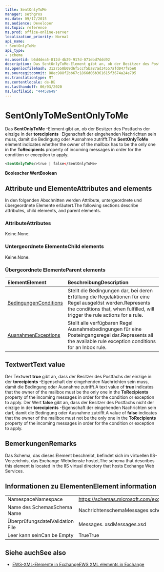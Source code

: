 ```yaml
---
title: SentOnlyToMe
manager: sethgros
ms.date: 09/17/2015
ms.audience: Developer
ms.topic: reference
ms.prod: office-online-server
localization_priority: Normal
api_name:
- SentOnlyToMe
api_type:
- schema
ms.assetid: b6d4dea5-812d-4b29-917d-071ebd7ddd92
description: Das SentOnlyToMe-Element gibt an, ob der Besitzer des Postfachs der einzige in der torecipients-Eigenschaft der eingehenden Nachrichten sein muss, damit die Bedingung oder Ausnahme zutrifft.
ms.openlocfilehash: 3127550b09d6f5ccf5ba87ad34557afd047f8be0
ms.sourcegitcommit: 88ec988f2bb67c1866d06b361615f3674a24e795
ms.translationtype: MT
ms.contentlocale: de-DE
ms.lasthandoff: 06/03/2020
ms.locfileid: "44458649"
---
```

# <a name="sentonlytome"></a><span data-ttu-id="a81c0-103">SentOnlyToMe</span><span class="sxs-lookup"><span data-stu-id="a81c0-103">SentOnlyToMe</span></span>

<span data-ttu-id="a81c0-104">Das **SentOnlyToMe** -Element gibt an, ob der Besitzer des Postfachs der einzige in der **torecipients** -Eigenschaft der eingehenden Nachrichten sein muss, damit die Bedingung oder Ausnahme zutrifft.</span><span class="sxs-lookup"><span data-stu-id="a81c0-104">The **SentOnlyToMe** element indicates whether the owner of the mailbox has to be the only one in the **ToRecipients** property of incoming messages in order for the condition or exception to apply.</span></span> 
  
```XML
<SentOnlyToMe/>true | false</SentOnlyToMe>
```

 <span data-ttu-id="a81c0-105">**Boolescher Wert**</span><span class="sxs-lookup"><span data-stu-id="a81c0-105">**Boolean**</span></span>
## <a name="attributes-and-elements"></a><span data-ttu-id="a81c0-106">Attribute und Elemente</span><span class="sxs-lookup"><span data-stu-id="a81c0-106">Attributes and elements</span></span>

<span data-ttu-id="a81c0-107">In den folgenden Abschnitten werden Attribute, untergeordnete und übergeordnete Elemente erläutert.</span><span class="sxs-lookup"><span data-stu-id="a81c0-107">The following sections describe attributes, child elements, and parent elements.</span></span>
  
### <a name="attributes"></a><span data-ttu-id="a81c0-108">Attribute</span><span class="sxs-lookup"><span data-stu-id="a81c0-108">Attributes</span></span>

<span data-ttu-id="a81c0-109">Keine.</span><span class="sxs-lookup"><span data-stu-id="a81c0-109">None.</span></span>
  
### <a name="child-elements"></a><span data-ttu-id="a81c0-110">Untergeordnete Elemente</span><span class="sxs-lookup"><span data-stu-id="a81c0-110">Child elements</span></span>

<span data-ttu-id="a81c0-111">Keine.</span><span class="sxs-lookup"><span data-stu-id="a81c0-111">None.</span></span>
  
### <a name="parent-elements"></a><span data-ttu-id="a81c0-112">Übergeordnete Elemente</span><span class="sxs-lookup"><span data-stu-id="a81c0-112">Parent elements</span></span>

|<span data-ttu-id="a81c0-113">**Element**</span><span class="sxs-lookup"><span data-stu-id="a81c0-113">**Element**</span></span>|<span data-ttu-id="a81c0-114">**Beschreibung**</span><span class="sxs-lookup"><span data-stu-id="a81c0-114">**Description**</span></span>|
|:-----|:-----|
|[<span data-ttu-id="a81c0-115">Bedingungen</span><span class="sxs-lookup"><span data-stu-id="a81c0-115">Conditions</span></span>](conditions.md) <br/> |<span data-ttu-id="a81c0-116">Stellt die Bedingungen dar, bei deren Erfüllung die Regelaktionen für eine Regel ausgelöst werden.</span><span class="sxs-lookup"><span data-stu-id="a81c0-116">Represents the conditions that, when fulfilled, will trigger the rule actions for a rule.</span></span>  <br/> |
|[<span data-ttu-id="a81c0-117">Ausnahmen</span><span class="sxs-lookup"><span data-stu-id="a81c0-117">Exceptions</span></span>](exceptions.md) <br/> |<span data-ttu-id="a81c0-118">Stellt alle verfügbaren Regel Ausnahmebedingungen für eine Posteingangsregel dar.</span><span class="sxs-lookup"><span data-stu-id="a81c0-118">Represents all the available rule exception conditions for an Inbox rule.</span></span>  <br/> |
   
## <a name="text-value"></a><span data-ttu-id="a81c0-119">Textwert</span><span class="sxs-lookup"><span data-stu-id="a81c0-119">Text value</span></span>

<span data-ttu-id="a81c0-120">Der Textwert **true** gibt an, dass der Besitzer des Postfachs der einzige in der **torecipients** -Eigenschaft der eingehenden Nachrichten sein muss, damit die Bedingung oder Ausnahme zutrifft.</span><span class="sxs-lookup"><span data-stu-id="a81c0-120">A text value of **true** indicates that the owner of the mailbox must be the only one in the **ToRecipients** property of the incoming messages in order for the condition or exception to apply.</span></span> <span data-ttu-id="a81c0-121">Der Wert **false** gibt an, dass der Besitzer des Postfachs nicht der einzige in der **torecipients** -Eigenschaft der eingehenden Nachrichten sein darf, damit die Bedingung oder Ausnahme zutrifft.</span><span class="sxs-lookup"><span data-stu-id="a81c0-121">A value of **false** indicates that the owner of the mailbox must not be the only one in the **ToRecipients** property of the incoming messages in order for the condition or exception to apply.</span></span> 
  
## <a name="remarks"></a><span data-ttu-id="a81c0-122">Bemerkungen</span><span class="sxs-lookup"><span data-stu-id="a81c0-122">Remarks</span></span>

<span data-ttu-id="a81c0-123">Das Schema, das dieses Element beschreibt, befindet sich im virtuellen IIS-Verzeichnis, das Exchange-Webdienste hostet.</span><span class="sxs-lookup"><span data-stu-id="a81c0-123">The schema that describes this element is located in the IIS virtual directory that hosts Exchange Web Services.</span></span>
  
## <a name="element-information"></a><span data-ttu-id="a81c0-124">Informationen zu Elementen</span><span class="sxs-lookup"><span data-stu-id="a81c0-124">Element information</span></span>

|||
|:-----|:-----|
|<span data-ttu-id="a81c0-125">Namespace</span><span class="sxs-lookup"><span data-stu-id="a81c0-125">Namespace</span></span>  <br/> |https://schemas.microsoft.com/exchange/services/2006/messages  <br/> |
|<span data-ttu-id="a81c0-126">Name des Schemas</span><span class="sxs-lookup"><span data-stu-id="a81c0-126">Schema Name</span></span>  <br/> |<span data-ttu-id="a81c0-127">Nachrichtenschema</span><span class="sxs-lookup"><span data-stu-id="a81c0-127">Messages schema</span></span>  <br/> |
|<span data-ttu-id="a81c0-128">Überprüfungsdatei</span><span class="sxs-lookup"><span data-stu-id="a81c0-128">Validation File</span></span>  <br/> |<span data-ttu-id="a81c0-129">Messages. xsd</span><span class="sxs-lookup"><span data-stu-id="a81c0-129">Messages.xsd</span></span>  <br/> |
|<span data-ttu-id="a81c0-130">Leer kann sein</span><span class="sxs-lookup"><span data-stu-id="a81c0-130">Can be Empty</span></span>  <br/> |<span data-ttu-id="a81c0-131">True</span><span class="sxs-lookup"><span data-stu-id="a81c0-131">True</span></span>  <br/> |
   
## <a name="see-also"></a><span data-ttu-id="a81c0-132">Siehe auch</span><span class="sxs-lookup"><span data-stu-id="a81c0-132">See also</span></span>



- [<span data-ttu-id="a81c0-133">EWS-XML-Elemente in Exchange</span><span class="sxs-lookup"><span data-stu-id="a81c0-133">EWS XML elements in Exchange</span></span>](ews-xml-elements-in-exchange.md)


